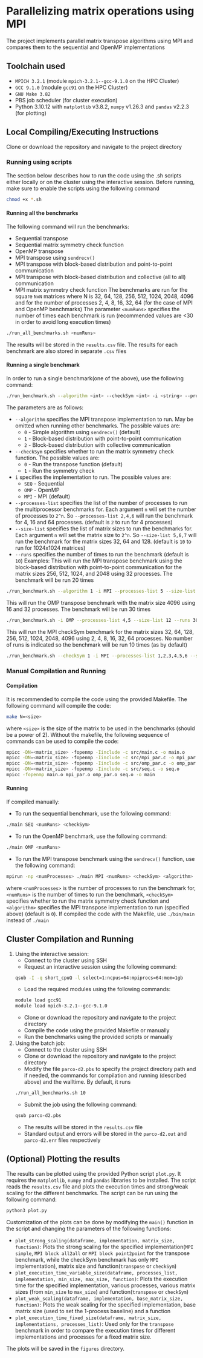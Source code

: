 # Parallelizing matrix operations using MPI

The project implements parallel matrix transpose algorithms using MPI and compares them to the sequential and OpenMP implementations

## Toolchain used

- `MPICH 3.2.1` (module `mpich-3.2.1--gcc-9.1.0` on the HPC Cluster)
- `GCC 9.1.0` (module `gcc91` on the HPC Cluster)
- `GNU Make 3.82`
- PBS job scheduler (for cluster execution)
- Python 3.10.12 with `matplotlib` v3.8.2, `numpy` v1.26.3 and `pandas` v2.2.3 (for plotting)

## Local Compiling/Executing Instructions
Clone or download the repository and navigate to the project directory
### Running using scripts
The section below describes how to run the code using the .sh scripts either locally or on the cluster using the interactive session.
Before running, make sure to enable the scripts using the following command
```sh
chmod +x *.sh
```
#### Running all the benchmarks
The following command will run the benchmarks:
 - Sequential transpose
 - Sequential matrix symmetry check function
 - OpenMP transpose
 - MPI transpose using `sendrecv()`
 - MPI transpose with block-based distribution and point-to-point communication
 - MPI transpose with block-based distribution and collective (all to all) communication
 - MPI matrix symmetry check function
The benchmarks are run for the square `NxN` matrices where N is 32, 64, 128, 256, 512, 1024, 2048, 4096 and for the number of processes 2, 4, 8, 16, 32, 64 (for the case of MPI and OpenMP benchmarks)
The parameter `<numRuns>` specifies the number of times each benchmark is run (recommended values are <30 in order to avoid long execution times)
```sh
./run_all_benchmarks.sh <numRuns>
```
The results will be stored in the `results.csv` file.
The results for each benchmark are also stored in separate `.csv` files
#### Running a single benchmark
In order to run a single benchmark(one of the above), use the following command:
```sh
./run_benchmark.sh --algorithm <int> --checkSym <int> -i <string> --processes-list <int,int,...> --size-list <int,int,...> --runs <int>
```
The parameters are as follows:
- `--algorithm` specifies the MPI transpose implementation to run. May be omitted when running other benchmarks. The possible values are:
  - `0` - Simple algorithm using `sendrecv()` (default)
  - `1` - Block-based distribution with point-to-point communication
  - `2` - Block-based distribution with collective communication
- `--checkSym` specifies whether to run the matrix symmetry check function. The possible values are:
    - `0` - Run the transpose function (default)
    - `1` - Run the symmetry check
- `i` specifies the implementation to run. The possible values are:
  - `SEQ` - Sequential
  - `OMP` - OpenMP
  - `MPI` - MPI (default)
- `--processes-list` specifies the list of the number of processes to run the multiprocessor benchmarks for. Each argument `n` will set the number of processes to `2^n`. So `--processes-list 2,4,6` will run the benchmark for 4, 16 and 64 processes. (default is `2` to run for 4 processes)
- `--size-list` specifies the list of matrix sizes to run the benchmarks for. Each argument `n` will set the matrix size to `2^n`. So `--size-list 5,6,7` will run the benchmark for the matrix sizes 32, 64 and 128. (default is `10` to run for 1024x1024 matrices)
- `--runs` specifies the number of times to run the benchmark (default is `10`)
Examples:
This will run the MPI transpose benchmark using the block-based distribution with point-to-point communication for the matrix sizes 256, 512, 1024, and 2048 using 32 processes. The benchmark will be run 20 times
```sh
./run_benchmark.sh --algorithm 1 -i MPI --processes-list 5 --size-list 8,9,10,11 --runs 20
```
This will run the OMP transpose benchmark with the matrix size 4096 using 16 and 32 processes. The benchmark will be run 30 times
```sh
./run_benchmark.sh -i OMP --processes-list 4,5 --size-list 12 --runs 30
```
This will run the MPI checkSym benchmark for the matrix sizes 32, 64, 128, 256, 512, 1024, 2048, 4096 using 2, 4, 8, 16, 32, 64 processes. No number of runs is indicated so the benchmark will be run 10 times (as by default)
```sh
./run_benchmark.sh --checkSym 1 -i MPI --processes-list 1,2,3,4,5,6 --size-list 5,6,7,8,9,10,11,12
```
### Manual Compilation and Running
#### Compilation
It is recommended to compile the code using the provided Makefile. The following command will compile the code:
```sh
make N=<size>
```
where `<size>` is the size of the matrix to be used in the benchmarks (should be a power of 2).
Without the makefile, the following sequence of commands can be used to compile the code:
```sh
mpicc -DN=<matrix_size> -fopenmp -Iinclude -c src/main.c -o main.o
mpicc -DN=<matrix_size> -fopenmp -Iinclude -c src/mpi_par.c -o mpi_par.o
mpicc -DN=<matrix_size> -fopenmp -Iinclude -c src/omp_par.c -o omp_par.o
mpicc -DN=<matrix_size> -fopenmp -Iinclude -c src/seq.c -o seq.o
mpicc -fopenmp main.o mpi_par.o omp_par.o seq.o -o main
```
#### Running
If compiled manually:
- To run the sequential benchmark, use the following command:
```sh
./main SEQ <numRuns> <checkSym>
```
- To run the OpenMP benchmark, use the following command:
```sh
./main OMP <numRuns>
```
- To run the MPI transpose benchmark using the `sendrecv()` function, use the following command:
```sh
mpirun -np <numProcesses> ./main MPI <numRuns> <checkSym> <algorithm>
```
where `<numProcesses>` is the number of processes to run the benchmark for, `<numRuns>` is the number of times to run the benchmark, `<checkSym>` specifies whether to run the matrix symmetry check function and `<algorithm>` specifies the MPI transpose implementation to run (specified above) (default is `0`).
If compiled the code with the Makefile, use `./bin/main` instead of `./main`
## Cluster Compilation and Running
1. Using the interactive session:
    - Connect to the cluster using SSH
    - Request an interactive session using the following command:
    ```sh
    qsub -I -q short_cpuQ -l select=1:ncpus=64:mpiprocs=64:mem=1gb
    ```
    - Load the required modules using the following commands:
    ```sh
    module load gcc91
    module load mpich-3.2.1--gcc-9.1.0
    ```
    - Clone or download the repository and navigate to the project directory
    - Compile the code using the provided Makefile or manually
    - Run the benchmarks using the provided scripts or manually
2. Using the batch job:
    - Connect to the cluster using SSH
    - Clone or download the repository and navigate to the project directory
    - Modify the file `parco-d2.pbs` to specify the project directory path and if needed, the commands for compilation and running (described above) and the walltime. By default, it runs
    ```sh
    ./run_all_benchmarks.sh 10
    ```
    - Submit the job using the following command:
    ```sh
    qsub parco-d2.pbs
    ```
    - The results will be stored in the `results.csv` file
    - Standard output and errors will be stored in the `parco-d2.out` and `parco-d2.err` files respectively
## (Optional) Plotting the results
The results can be plotted using the provided Python script `plot.py`. It requires the `matplotlib`, `numpy` and `pandas` libraries to be installed. The script reads the `results.csv` file and plots the execution times and strong/weak scaling for the different benchmarks. The script can be run using the following command:
```sh
python3 plot.py
```
Customization of the plots can be done by modifying the `main()` function in the script and changing the parameters of the following functions:
- `plot_strong_scaling(dataframe, implementation, matrix_size, function)`: Plots the strong scaling for the specified implementation(`MPI simple`, `MPI block all2all` or `MPI block point2point` for the transpose benchmark, while the checkSym benchmark has only `MPI` implementation), matrix size and function(`transpose` or `checkSym`)
- `plot_execution_time_variable_size(dataframe, processes_list, implementation, min_size, max_size, function)`: Plots the execution time for the specified implementation, various processes, various matrix sizes (from `min_size` to `max_size`) and function(`transpose` or `checkSym`)
- `plot_weak_scaling(dataframe, implementation, base_matrix_size, function)`: Plots the weak scaling for the specified implementation, base matrix size (used to set the 1-process baseline) and a function
- `plot_execution_time_fixed_size(dataframe, matrix_size, implementations, processes_list)`: Used only for the `transpose` benchmark in order to compare the execution times for different implementations and processes for a fixed matrix size.

The plots will be saved in the `figures` directory. 
